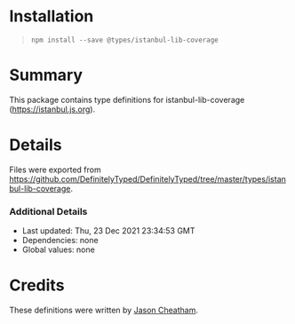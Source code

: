 # Installation

> `npm install --save @types/istanbul-lib-coverage`

# Summary

This package contains type definitions for istanbul-lib-coverage (https://istanbul.js.org).

# Details

Files were exported from https://github.com/DefinitelyTyped/DefinitelyTyped/tree/master/types/istanbul-lib-coverage.

### Additional Details

* Last updated: Thu, 23 Dec 2021 23:34:53 GMT
* Dependencies: none
* Global values: none

# Credits

These definitions were written by [Jason Cheatham](https://github.com/jason0x43).
